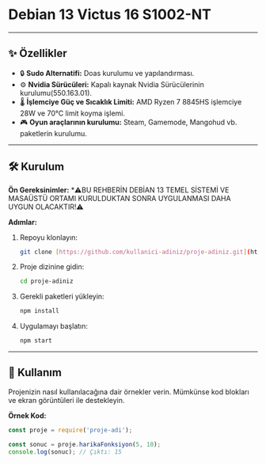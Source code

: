 # Debian 13 Victus 16 S1002-NT
---

## ✨ Özellikler

* 🔒 **Sudo Alternatifi:** Doas kurulumu ve yapılandırması.
* ⚙️ **Nvidia Sürücüleri:** Kapalı kaynak Nvidia Sürücülerinin kurulumu(550.163.01).
* 🌡️ **İşlemciye Güç ve Sıcaklık Limiti:** AMD Ryzen 7 8845HS işlemciye 28W ve 70°C limit koyma işlemi.
* 🎮 **Oyun araçlarının kurulumu:** Steam, Gamemode, Mangohud vb. paketlerin kurulumu. 
---

## 🛠️ Kurulum

**Ön Gereksinimler:**
*⚠️BU REHBERİN DEBİAN 13 TEMEL SİSTEMİ VE MASAÜSTÜ ORTAMI KURULDUKTAN SONRA UYGULANMASI DAHA UYGUN OLACAKTIR!⚠️

**Adımlar:**
1.  Repoyu klonlayın:
    ```sh
    git clone [https://github.com/kullanici-adiniz/proje-adiniz.git](https://github.com/kullanici-adiniz/proje-adiniz.git)
    ```
2.  Proje dizinine gidin:
    ```sh
    cd proje-adiniz
    ```
3.  Gerekli paketleri yükleyin:
    ```sh
    npm install
    ```
4.  Uygulamayı başlatın:
    ```sh
    npm start
    ```

---

## 🚀 Kullanım

Projenizin nasıl kullanılacağına dair örnekler verin. Mümkünse kod blokları ve ekran görüntüleri ile destekleyin.

**Örnek Kod:**
```javascript
const proje = require('proje-adi');

const sonuc = proje.harikaFonksiyon(5, 10);
console.log(sonuc); // Çıktı: 15
